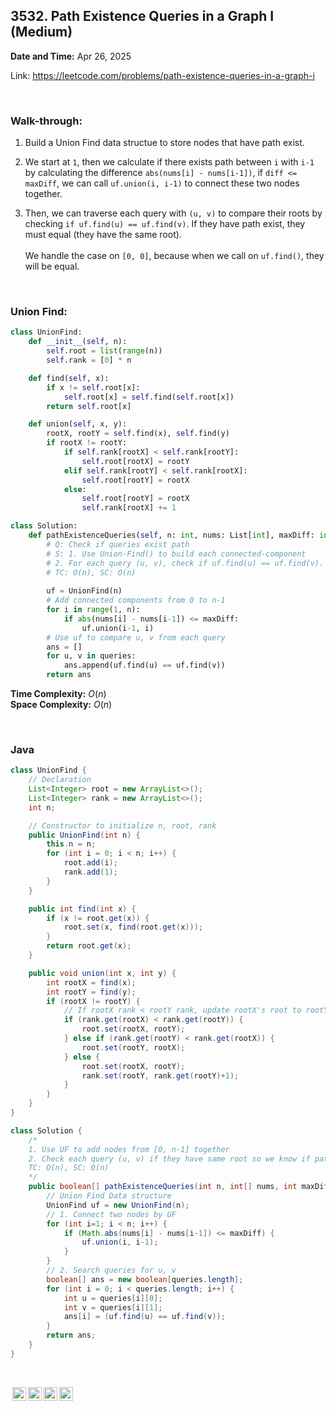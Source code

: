 ## 3532. Path Existence Queries in a Graph I (Medium)
**Date and Time:** Apr 26, 2025

Link: https://leetcode.com/problems/path-existence-queries-in-a-graph-i

<br>

### Walk-through: 
1. Build a Union Find data structue to store nodes that have path exist.

2. We start at `1`, then we calculate if there exists path between `i` with `i-1` by calculating the difference `abs(nums[i] - nums[i-1])`, if `diff <= maxDiff`, we can call `uf.union(i, i-1)` to connect these two nodes together.

3. Then, we can traverse each query with `(u, v)` to compare their roots by checking `if uf.find(u) == uf.find(v)`. If they have path exist, they must equal (they have the same root). <br> <br> We handle the case on `[0, 0]`, because when we call on `uf.find()`, they will be equal.

<br>

### Union Find:
```python
class UnionFind:
    def __init__(self, n):
        self.root = list(range(n))
        self.rank = [0] * n

    def find(self, x):
        if x != self.root[x]:
            self.root[x] = self.find(self.root[x])
        return self.root[x]

    def union(self, x, y):
        rootX, rootY = self.find(x), self.find(y)
        if rootX != rootY:
            if self.rank[rootX] < self.rank[rootY]:
                self.root[rootX] = rootY
            elif self.rank[rootY] < self.rank[rootX]:
                self.root[rootY] = rootX
            else:
                self.root[rootY] = rootX
                self.rank[rootX] += 1

class Solution:
    def pathExistenceQueries(self, n: int, nums: List[int], maxDiff: int, queries: List[List[int]]) -> List[bool]:
        # Q: Check if queries exist path
        # S: 1. Use Union-Find() to build each connected-component
        # 2. For each query (u, v), check if uf.find(u) == uf.find(v). If they have the same root, we know there exists path
        # TC: O(n), SC: O(n)
        
        uf = UnionFind(n)
        # Add connected components from 0 to n-1
        for i in range(1, n):
            if abs(nums[i] - nums[i-1]) <= maxDiff:
                uf.union(i-1, i)
        # Use uf to compare u, v from each query
        ans = []
        for u, v in queries:
            ans.append(uf.find(u) == uf.find(v))
        return ans
```
**Time Complexity:** $O(n)$ <br>
**Space Complexity:** $O(n)$

<br>

### Java
```java
class UnionFind {
    // Declaration
    List<Integer> root = new ArrayList<>();
    List<Integer> rank = new ArrayList<>();
    int n;

    // Constructor to initialize n, root, rank
    public UnionFind(int n) {
        this.n = n;
        for (int i = 0; i < n; i++) {
            root.add(i);
            rank.add(1);
        }
    }

    public int find(int x) {
        if (x != root.get(x)) {
            root.set(x, find(root.get(x)));
        }
        return root.get(x);
    }

    public void union(int x, int y) {
        int rootX = find(x);
        int rootY = find(y);
        if (rootX != rootY) {
            // If rootX rank < rootY rank, update rootX's root to rootY
            if (rank.get(rootX) < rank.get(rootY)) {
                root.set(rootX, rootY);
            } else if (rank.get(rootY) < rank.get(rootX)) {
                root.set(rootY, rootX);
            } else {
                root.set(rootX, rootY);
                rank.set(rootY, rank.get(rootY)+1);
            }
        }
    }
}

class Solution {
    /* 
    1. Use UF to add nodes from [0, n-1] together
    2. Check each query (u, v) if they have same root so we know if path exists or not
    TC: O(n), SC: O(n)
    */
    public boolean[] pathExistenceQueries(int n, int[] nums, int maxDiff, int[][] queries) {
        // Union Find Data structure
        UnionFind uf = new UnionFind(n);
        // 1. Connect two nodes by UF
        for (int i=1; i < n; i++) {
            if (Math.abs(nums[i] - nums[i-1]) <= maxDiff) {
                uf.union(i, i-1);
            }
        }
        // 2. Search queries for u, v
        boolean[] ans = new boolean[queries.length];
        for (int i = 0; i < queries.length; i++) {
            int u = queries[i][0];
            int v = queries[i][1];
            ans[i] = (uf.find(u) == uf.find(v));
        }
        return ans;
    }
}
```

<br>

<img style="height:22px!important;margin-left:3px;vertical-align:text-bottom;" src="https://mirrors.creativecommons.org/presskit/icons/cc.svg?ref=chooser-v1" alt="CC BY-NC-SA" title="CC BY-NC-SA"><img style="height:22px!important;margin-left:3px;vertical-align:text-bottom;" src="https://mirrors.creativecommons.org/presskit/icons/by.svg?ref=chooser-v1" alt="BY: credit must be given to the creator" title="BY: credit must be given to the creator"><img style="height:22px!important;margin-left:3px;vertical-align:text-bottom;" src="https://mirrors.creativecommons.org/presskit/icons/nc.svg?ref=chooser-v1" alt="NC: Only noncommercial uses of the work are permitted" title="NC: Only noncommercial uses of the work are permitted"><img style="height:22px!important;margin-left:3px;vertical-align:text-bottom;" src="https://mirrors.creativecommons.org/presskit/icons/sa.svg?ref=chooser-v1" alt="SA: Adaptations must be shared under the same terms" title="SA: Adaptations must be shared under the same terms">
